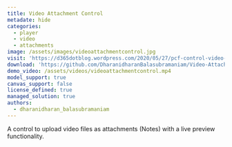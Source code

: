 ```yaml
---
title: Video Attachment Control
metadate: hide
categories:
  - player
  - video
  - attachments
image: /assets/images/videoattachmentcontrol.jpg
visit: 'https://d365dotblog.wordpress.com/2020/05/27/pcf-control-video-attachment-control/'
download: 'https://github.com/DharanidharanBalasubramaniam/Video-Attachment-Control'
demo_video: /assets/videos/videoattachmentcontrol.mp4
model_support: true
canvas_support: false
license_defined: true
managed_solution: true
authors:
  - dharanidharan_balasubramaniam
---
```

A control to upload video files as attachments (Notes) with a live preview functionality.
